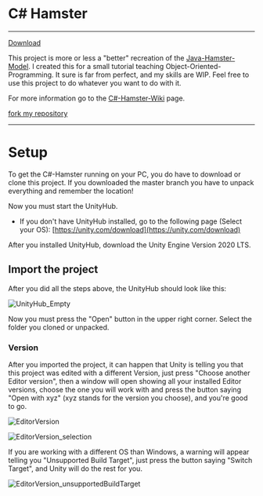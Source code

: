 # C# Hamster

***

<!-- Place this tag where you want the button to render. -->
<a class="github-button" href="https://github.com/Dagait/CSharpHamster/archive/HEAD.zip" data-color-scheme="no-preference: dark_dimmed; light: light; dark: dark_dimmed;" data-icon="octicon-download" data-size="large" aria-label="Download Dagait/CSharpHamster on GitHub">Download</a>

This project is more or less a "better" recreation of the [Java-Hamster-Model](https://www.java-hamster-modell.de/). I created this for a small tutorial teaching Object-Oriented-Programming. It sure is far from perfect, and my skills are WIP.
Feel free to use this project to do whatever you want to do with it.

For more information go to the [C#-Hamster-Wiki](https://github.com/Dagait/GDC_CSharpHamster/wiki) page.

[fork my repository](https://github.com/user/repository/fork)

***
# Setup
To get the C#-Hamster running on your PC, you do have to download or clone this project.
If you downloaded the master branch you have to unpack everything and remember the location!

Now you must start the UnityHub.

* If you don't have UnityHub installed, go to the following page (Select your OS): [https://unity.com/download](https://unity.com/download)

After you installed UnityHub, download the Unity Engine Version 2020 LTS.

## Import the project
After you did all the steps above, the UnityHub should look like this:

![UnityHub_Empty](https://user-images.githubusercontent.com/103567242/163169324-e12be060-1858-4150-a649-496e57e1288e.png)

Now you must press the "Open" button in the upper right corner. Select the folder you cloned or unpacked.
### Version
After you imported the project, it can happen that Unity is telling you that this project was edited with a different Version, just press "Choose another Editor version", then a window will open showing all your installed Editor versions, choose the one you will work with and press the button saying "Open with xyz" (xyz stands for the version you choose), and you're good to go.

![EditorVersion](https://user-images.githubusercontent.com/103567242/163705618-f288a691-63a0-4f8e-80fa-4b1b98a260a2.png)

![EditorVersion_selection](https://user-images.githubusercontent.com/103567242/163705634-4dbf8866-782c-4e4f-ad4c-e1e08fe48898.png)



If you are working with a different OS than Windows, a warning will appear telling you "Unsupported Build Target", just press the button saying "Switch Target", and Unity will do the rest for you.

![EditorVersion_unsupportedBuildTarget](https://user-images.githubusercontent.com/103567242/163705638-4aecfb21-c5eb-4218-91b0-ed6663a437c6.png)

